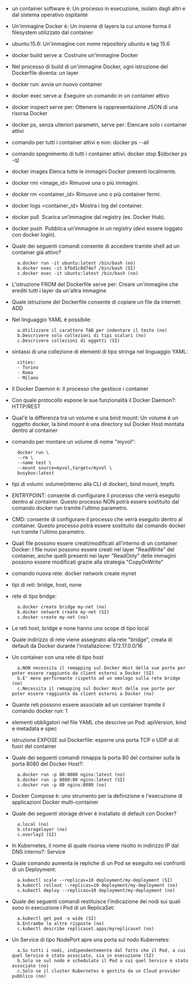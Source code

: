 - un container software è: Un processo in esecuzione, isolato dagli altri e dal sistema operativo ospitante

- Un'immagine Docker è: 
Un insieme di layers la cui unione forma il filesystem utilizzato dal container

- ubuntu:15.6: Un'immagine con nome repository ubuntu e tag 15.6

- docker build serve a: Costruire un'immagine Docker

- Nel processo di build di un'immagine Docker, ogni istruzione del Dockerfile diventa: un layer

- docker run: avvia un nuovo container

- docker exec serve a: Eseguire un comando in un container attivo

- docker inspect serve per: Ottenere la rappresentazione JSON di una risorsa Docker

- docker ps, senza ulteriori parametri, serve per: Elencare solo i container attivi

- comando per tutti i container attivi e non: docker ps --all

- comando spegnimento di tutti i container attivi: docker stop $(docker ps -q)

- docker images
Elenca tutte le immagini Docker presenti localmente.

- docker rmi <image_id>
Rimuove una o più immagini.

- docker rm <container_id>
Rimuove uno o più container fermi.

- docker logs <container_id>
Mostra i log del container.

- docker pull <image>
Scarica un’immagine dal registry (es. Docker Hub).

- docker push <image>
Pubblica un’immagine in un registry (devi essere loggato con docker login).

- Quale dei seguenti comandi consente di accedere tramite shell ad un container già attivo?

        a.docker run -it ubuntu:latest /bin/bash (no)
        b.docker exec -it bfbd1c8d74e7 /bin/bash (SI)
        c.docker exec -it ubuntu:latest /bin/bash (no)

- L'istruzione FROM del Dockerfile serve per: Creare un'immagine che erediti tutti i layer da un'altra immagine

- Quale istruzione del Dockerfile consente di copiare un file da internet: ADD

- Nel linguaggio YAML è possibile:

        a.Utilizzare il carattere TAB per indentare il testo (no)
        b.Descrivere solo collezioni di tipi scalari (no)
        c.Descrivere collezioni di oggetti (SI)


- sintassi di una collezione di elementi di tipo stringa nel linguaggio YAML:

        cities:
        - Torino
        - Roma
        - Milano

- Il Docker Daemon è: Il processo che gestisce i container

- Con quale protocollo espone le sue funzionalità il Docker Daemon?: HTTP/REST

- Qual'è la differenza tra un volume e una bind mount: Un volume è un oggetto docker, la bind mount è una directory sul Docker Host montata dentro al container

- comando per montare un volume di nome "myvol":

        docker run \
        --rm \
        --name test \
        --mount source=myvol,target=/myvol \
        busybox:latest 

- tipi di volumi: volume(interno alla CLI di docker), bind mount, tmpfs

- ENTRYPOINT: consente di configurare il processo che verrà eseguito dentro al container. Questo processo NON potrà essere sostituito dal comando docker run tramite l'ultimo parametro.

- CMD: consente di configurare il processo che verrà eseguito dentro al container. Questo processo potrà essere sostituito dal comando docker run tramite l'ultimo parametro.

- Quali file possono essere creati/modificati all'interno di un container Docker: 
I file nuovi possono essere creati nel layer "ReadWrite" del container, anche quelli presenti nei layer "ReadOnly" delle immagini possono essere modificati grazie alla strategia "CopyOnWrite"

- comando nuova rete: docker network create mynet

- tipi di reti: bridge, host, none

- rete di tipo bridge:

        a.docker create bridge my-net (no)
        b.docker network create my-net (SI)
        c.docker create my-net (no)

- Le reti host, bridge e none hanno uno scope di tipo local

- Quale indirizzo di rete viene assegnato alla rete "bridge", creata di default da Docker durante l'installazione: 
172.17.0.0/16

- Un container con una rete di tipo host

        a.NON necessita il remapping sul Docker Host delle sue porte per poter essere raggiunto da client esterni a Docker (SI)
        b.E' meno performante rispetto ad un omologo sulla rete bridge (no)
        c.Necessita il remapping sul Docker Host delle sue porte per poter essere raggiunto da client esterni a Docker (no)

- Quante reti possono essere associate ad un container tramite il comando docker run: 1

- elementi obbligatori nel file YAML che descrive un Pod: apiVersion, kind e metadata e spec

- istruzione EXPOSE sul Dockerfile: esporre una porta TCP o UDP al di fuori del container

- Quale dei seguenti comandi rimappa la porta 80 del container sulla la porta 8080 del Docker Host?:

        a.docker run -p 80:8080 nginx:latest (no)
        b.docker run -p 8080:80 nginx:latest (SI)
        c.docker run -p 80 nginx:8080 (no)

- Docker Compose è: uno strumento per la definizione e l'esecuzione di applicazioni Docker multi-container

- Quale dei seguenti storage driver è installato di default con Docker?

        a.local (no)
        b.storagelayer (no)
        c.overlay2 (SI)


- In Kubernetes, il nome di quale risorsa viene risolto in indirizzo IP dal DNS interno?: Service

- Quale comando aumenta le repliche di un Pod se eseguito nei confronti di un Deployment:

        a.kubectl scale --replicas=10 deployment/my-deployment (SI)
        b.kubectl rollout --replicas=10 deployment/my-deployment (no)
        c.kubectl deploy --replicas=10 deployment/my-deployment (no)

- Quale dei seguenti comandi restituisce l'indicazione dei nodi sui quali sono in esecuzione i Pod di un ReplicaSet:

        a.kubectl get pod -o wide (SI)
        b.Entrambe le altre risposte (no)
        c.kubectl describe replicaset.apps/myreplicaset (no)

- Un Service di tipo NodePort apre una porta sul nodo Kubernetes:

        a.Su tutti i nodi, indipendentemente dal fatto che il Pod, a cui quel Service è stato associato, sia in esecuzione (SI)
        b.Solo se sul nodo è schedulato il Pod a cui quel Service è stato associato (no)
        c.Solo se il cluster Kubernetes è gestito da un Cloud provider pubblico (no)